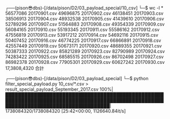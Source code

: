 ┌──(pison😎dbs)-[/data/pison/D2/03_payload_special/10_csv]
└─$ wc -l *
   56577086 20170901.csv
   49696875 20170902.csv
   46138451 20170903.csv
   38506913 20170904.csv
   48932538 20170905.csv
   41439610 20170906.csv
   52789296 20170907.csv
   51564883 20170908.csv
   49354339 20170909.csv
   56084165 20170910.csv
   55193345 20170911.csv
   55586162 20170912.csv
   47556819 20170913.csv
   53917212 20170914.csv
   54692116 20170915.csv
   50407452 20170916.csv
   46774225 20170917.csv
   66866891 20170918.csv
   42557449 20170919.csv
   50673171 20170920.csv
   48689355 20170921.csv
   50387333 20170922.csv
   85821289 20170923.csv
   82790989 20170924.csv
   74283422 20170925.csv
   68585515 20170926.csv
   86702498 20170927.csv
   86982378 20170928.csv
   77905301 20170929.csv
   60627242 20170930.csv
 17,3808,4320 合計

 ┌──(pison😎dbs)-[/data/pison/D2/03_payload_special]
└─$ python filter_special_payload.py 10_csv/*.csv > result_special_payload_September_2017.csv
100%|█████████████████████████████████████████████████████████████████████████████████████████████████████████████████████████████████████| 1738084320/1738084320 [25:42<00:00, 1126640.84it/s]
